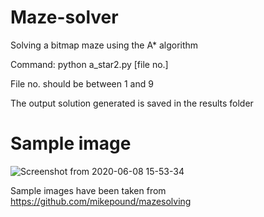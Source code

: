 # Maze-solver
Solving a bitmap maze using the A* algorithm

Command: python a_star2.py [file no.]

File no. should be between 1 and 9

The output solution generated is saved in the results folder

# Sample image
![Screenshot from 2020-06-08 15-53-34](https://user-images.githubusercontent.com/44134658/84021200-c77e6680-a9a1-11ea-8b38-1aea139da8ae.png)

Sample images have been taken from https://github.com/mikepound/mazesolving
